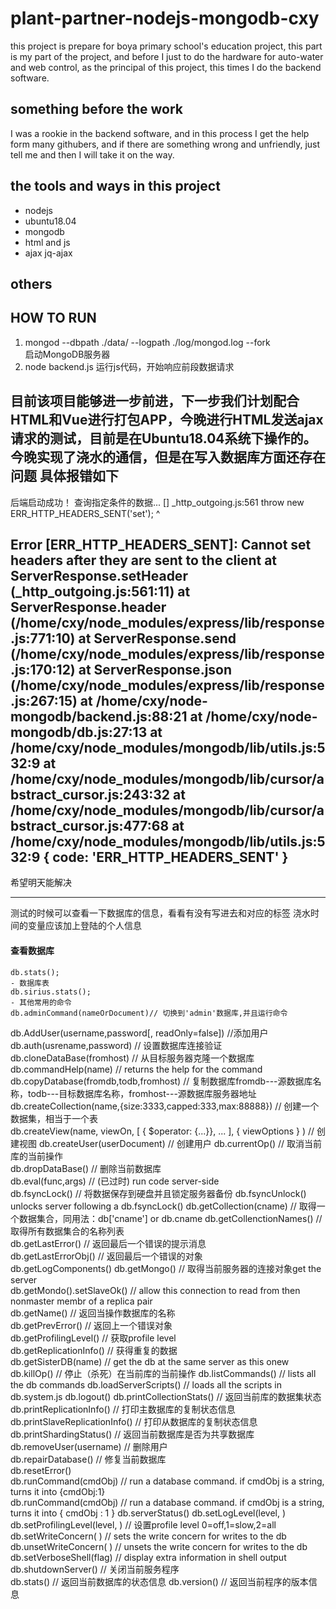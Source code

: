 # plant-partner-nodejs-mongodb-cxy
this project is prepare for boya primary school's education project, this part is my part of the project, and before I just to do the hardware for  auto-water and web control, as the principal of this project, this times I do the backend software.
## something before the work
I was a rookie in the backend software, and in this process I get the help form many githubers, and if there are something wrong and unfriendly, just tell me and then I will take it on the way.
## the tools and ways in this project
- nodejs
- ubuntu18.04
- mongodb
- html and js
- ajax jq-ajax

## others

## HOW TO RUN
1. mongod --dbpath ./data/ --logpath ./log/mongod.log --fork  
启动MongoDB服务器
2. node backend.js
运行js代码，开始响应前段数据请求

目前该项目能够进一步前进，下一步我们计划配合HTML和Vue进行打包APP，今晚进行HTML发送ajax请求的测试，目前是在Ubuntu18.04系统下操作的。
今晚实现了浇水的通信，但是在写入数据库方面还存在问题
具体报错如下
---
后端启动成功！
查询指定条件的数据... []
_http_outgoing.js:561
    throw new ERR_HTTP_HEADERS_SENT('set');
    ^

Error [ERR_HTTP_HEADERS_SENT]: Cannot set headers after they are sent to the client
    at ServerResponse.setHeader (_http_outgoing.js:561:11)
    at ServerResponse.header (/home/cxy/node_modules/express/lib/response.js:771:10)
    at ServerResponse.send (/home/cxy/node_modules/express/lib/response.js:170:12)
    at ServerResponse.json (/home/cxy/node_modules/express/lib/response.js:267:15)
    at /home/cxy/node-mongodb/backend.js:88:21
    at /home/cxy/node-mongodb/db.js:27:13
    at /home/cxy/node_modules/mongodb/lib/utils.js:532:9
    at /home/cxy/node_modules/mongodb/lib/cursor/abstract_cursor.js:243:32
    at /home/cxy/node_modules/mongodb/lib/cursor/abstract_cursor.js:477:68
    at /home/cxy/node_modules/mongodb/lib/utils.js:532:9 {
  code: 'ERR_HTTP_HEADERS_SENT'
}
---
希望明天能解决

---
测试的时候可以查看一下数据库的信息，看看有没有写进去和对应的标签
浇水时间的变量应该加上登陆的个人信息
#### 查看数据库
    db.stats();
    - 数据库表
    db.sirius.stats();
    - 其他常用的命令
    db.adminCommand(nameOrDocument)// 切换到'admin'数据库,并且运行命令
db.AddUser(username,password[, readOnly=false])  //添加用户  
db.auth(usrename,password)     // 设置数据库连接验证  
db.cloneDataBase(fromhost)     // 从目标服务器克隆一个数据库  
db.commandHelp(name)           // returns the help for the command  
db.copyDatabase(fromdb,todb,fromhost)  // 复制数据库fromdb---源数据库名称，todb---目标数据库名称，fromhost---源数据库服务器地址  
db.createCollection(name,{size:3333,capped:333,max:88888})  // 创建一个数据集，相当于一个表  
db.createView(name, viewOn, [ { $operator: {...}}, ... ], { viewOptions } ) // 创建视图
db.createUser(userDocument)    // 创建用户
db.currentOp()                 // 取消当前库的当前操作  
db.dropDataBase()              // 删除当前数据库  
db.eval(func,args)             // (已过时) run code server-side  
db.fsyncLock()                 // 将数据保存到硬盘并且锁定服务器备份
db.fsyncUnlock() unlocks server following a db.fsyncLock()
db.getCollection(cname)        // 取得一个数据集合，同用法：db['cname'] or db.cname
db.getCollenctionNames()       // 取得所有数据集合的名称列表  
db.getLastError()              // 返回最后一个错误的提示消息  
db.getLastErrorObj()           // 返回最后一个错误的对象  
db.getLogComponents()
db.getMongo()                  // 取得当前服务器的连接对象get the server  
db.getMondo().setSlaveOk()     // allow this connection to read from then nonmaster membr of a replica pair  
db.getName()                   // 返回当操作数据库的名称  
db.getPrevError()              // 返回上一个错误对象  
db.getProfilingLevel()         // 获取profile level  
db.getReplicationInfo()        // 获得重复的数据  
db.getSisterDB(name)           // get the db at the same server as this onew  
db.killOp()                    // 停止（杀死）在当前库的当前操作 
db.listCommands()              // lists all the db commands
db.loadServerScripts()         // loads all the scripts in db.system.js
db.logout()
db.printCollectionStats()      // 返回当前库的数据集状态  
db.printReplicationInfo()      // 打印主数据库的复制状态信息  
db.printSlaveReplicationInfo() // 打印从数据库的复制状态信息  
db.printShardingStatus()       // 返回当前数据库是否为共享数据库  
db.removeUser(username)        // 删除用户  
db.repairDatabase()            // 修复当前数据库  
db.resetError()  
db.runCommand(cmdObj)          // run a database command. if cmdObj is a string, turns it into {cmdObj:1}  
db.runCommand(cmdObj)          // run a database command.  if cmdObj is a string, turns it into { cmdObj : 1 }
db.serverStatus()
db.setLogLevel(level, <component>)
db.setProfilingLevel(level, <slowms>)    // 设置profile level 0=off,1=slow,2=all 
db.setWriteConcern( <write concern doc> ) // sets the write concern for writes to the db
db.unsetWriteConcern( <write concern doc> ) // unsets the write concern for writes to the db
db.setVerboseShell(flag)       // display extra information in shell output
db.shutdownServer()            // 关闭当前服务程序  
db.stats()                     // 返回当前数据库的状态信息
db.version()                   // 返回当前程序的版本信息
    
